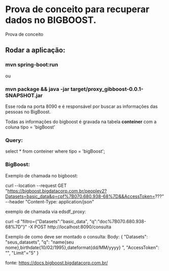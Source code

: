 # Prova de conceito para recuperar dados no BIGBOOST.
Prova de conceito


## Rodar a aplicação:
### mvn spring-boot:run
ou
### mvn package && java -jar target/proxy_gibboost-0.0.1-SNAPSHOT.jar

Esse roda na porta 8090 e é responsável por buscar as informações das pessoas no BigBoost.

Todas as informações do bigboost é gravada na tabela <b>conteiner</b> com a coluna tipo = 'bigBoost'

### Query: 
select * from conteiner where tipo = 'bigBoost';

### BigBoost:
Exemplo de chamada no bigboost:

curl --location --request GET "https://bigboost.bigdatacorp.com.br/peoplev2?Datasets=basic_data&q=cpf%7B070.680.938-68%7D&&AccessToken=???" --header "Content-Type: application/json"

exemplo de chamada via edsdf_proxy:

curl -d "filtro={\"Datasets\":\"basic_data\", \"q\":\"doc%7B070.680.938-68%7D\"}" -X POST http://localhost:8090/consulta

Exemplo de como deve ser montado o consulta:
Body:
{
  "Datasets": "seus_datasets",
  "q": "name{seu nome},birthdate{10/02/1995},dateformat{dd/MM/yyyy} ",
  "AccessToken": "",
  "Limit"="5"
}

fonte:
https://docs.bigboost.bigdatacorp.com.br/

